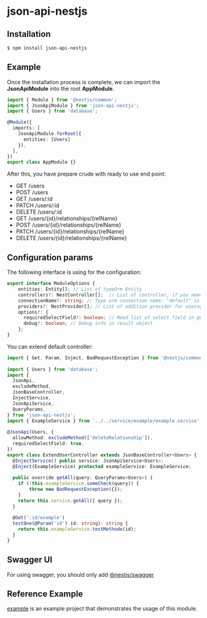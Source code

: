 
# json-api-nestjs

## Installation

```bash  
$ npm install json-api-nestjs
```  

## Example

Once the installation process is complete, we can import the **JsonApiModule** into the root **AppModule**.

```typescript
import { Module } from '@nestjs/common';
import { JsonApiModule } from 'json-api-nestjs';
import { Users } from 'database';

@Module({
  imports: [
    JsonApiModule.forRoot({  
	  entities: [Users]
	}),
  ],
})
export class AppModule {}
```
After this, you have prepare crude with ready to use end point:


- GET /users
- POST /users
- GET /users/:id
- PATCH /users/:id
- DELETE /users/:id
- GET /users/{id}/relationships/{relName}
- POST /users/{id}/relationships/{relName}
- PATCH /users/{id}/relationships/{relName}
- DELETE /users/{id}/relationships/{relName}

## Configuration params

The following interface is using for the configuration:
```typescript
export interface ModuleOptions {  
    entities: Entity[]; // List of typeOrm Entity
    controllers?: NestController[];  // List of controller, if you need extend default present
    connectionName?: string; // Type orm connection name: "default" is default name  
    providers?: NestProvider[]; // List of addition provider for useing in custom controller
    options?: {  
	  requiredSelectField?: boolean; // Need list of select field in get endpoint, try is default
	  debug?: boolean; // Debug info in result object
	};  
}
```
You can extend default controller:
```typescript
import { Get, Param, Inject, BadRequestException } from '@nestjs/common';  
  
import { Users } from 'database';  
import {  
  JsonApi,  
  excludeMethod,  
  JsonBaseController,  
  InjectService,  
  JsonApiService,  
  QueryParams,  
} from 'json-api-nestjs';  
import { ExampleService } from '../../service/example/example.service';  
  
@JsonApi(Users, {  
  allowMethod: excludeMethod(['deleteRelationship']),  
  requiredSelectField: true,  
})  
export class ExtendUserController extends JsonBaseController<Users> {  
  @InjectService() public service: JsonApiService<Users>;  
  @Inject(ExampleService) protected exampleService: ExampleService;  
  
  public override getAll(query: QueryParams<Users>) { 
	if (!this.exampleService.someCheck(query)) {
		throw new BadRequestException({});
	}
    return this.service.getAll({ query });  
  }  
  
  @Get(':id/example')  
  testOne(@Param('id') id: string): string {  
    return this.exampleService.testMethode(id);  
  }  
}
```

## Swagger UI

For using swagger, you should only add [@nestjs/swagger](https://docs.nestjs.com/openapi/introduction)

## Reference Example

[example](https://github.com/klerick/nestjs-json-api/tree/master/apps/example) is an example project that demonstrates the usage of this module.
